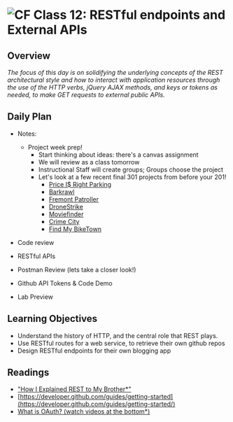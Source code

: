 ![CF](https://i.imgur.com/7v5ASc8.png)  Class 12: RESTful endpoints and External APIs
=======
## Overview
<!-- Provide a general overview of the daily concepts and processes that will be covered in lectures and labs -->

*The focus of this day is on solidifying the underlying concepts of the REST architectural style and how to interact with application resources through the use of the HTTP verbs, jQuery AJAX methods, and keys or tokens as needed, to make GET requests to external public APIs.*

## Daily Plan

- Notes:
  - Project week prep!
    - Start thinking about ideas: there's a canvas assignment
    - We will review as a class tomorrow
    - Instructional Staff will create groups; Groups choose the project
    - Let's look at a few recent final 301 projects from before your 201!
      - [Price I$ Right Parking](http://priceisrightparking.herokuapp.com/)
      - [Barkrawl](https://barkrawl.herokuapp.com/)
      - [Fremont Patroller](https://fremont-bike-patroller.herokuapp.com/)
      - [DroneStrike](https://whendronesattack.herokuapp.com/)
      - [Moviefinder](https://movfinder.herokuapp.com/)
      - [Crime City](http://crime-city.herokuapp.com/)
      - [Find My BikeTown](https://find-my-biketown.herokuapp.com/)

- Code review
- RESTful APIs
- Postman Review (lets take a closer look!)
- Github API Tokens & Code Demo
- Lab Preview


## Learning Objectives
<!--
ABCD:
  Audience: Program participants
  Behavior: Expected learning/behavior changes/results
  Condition:
    Circumstances that lead to change/result
    When change/result are expected to occur
  Degree: How much change occurs (%) for how many participants (#)
-->

* Understand the history of HTTP, and the central role that REST plays.
* Use RESTful routes for a web service, to retrieve their own github repos
* Design RESTful endpoints for their own blogging app

## Readings
<!-- List of readings required for this content; readings being completed by the start of this lecture -->

- ["How I Explained REST to My Brother*"](https://gist.github.com/brookr/5977550)
- [https://developer.github.com/guides/getting-started](https://developer.github.com/guides/getting-started/)
- [What is OAuth? (watch videos at the bottom*)](http://searchsoa.techtarget.com/definition/OAuth)
